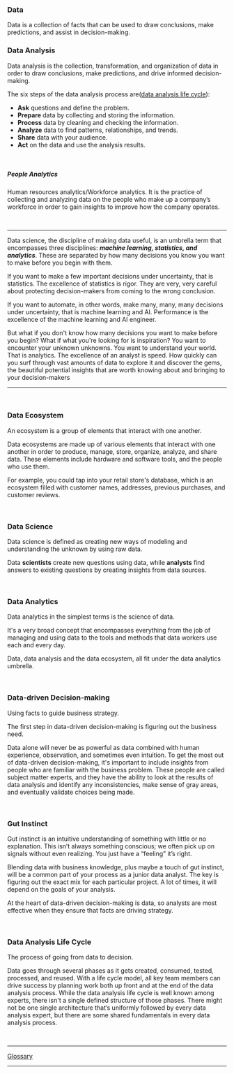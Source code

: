 ### Data
Data is a collection of facts that can be used to draw conclusions, make predictions, and assist in decision-making. 

### Data Analysis 
Data analysis is the collection, transformation, and organization of data in order to draw conclusions, make predictions, and drive informed decision-making.

The six steps of the data analysis process are([data analysis life cycle](https://github.com/ksgr5566/Google-Data-Analytics/blob/main/1-Foundations:%20Data%2C%20Data%2C%20Everywhere/Week1-Introducing%20Data%20Analytics.md#data-analysis-life-cycle)): 
- **Ask** questions and define the problem.
- **Prepare** data by collecting and storing the information.
- **Process** data by cleaning and checking the information.
- **Analyze** data to find patterns, relationships, and trends.
- **Share** data with your audience.
- **Act** on the data and use the analysis results.

<br />

##### People Analytics
Human resources analytics/Workforce analytics. It is the practice of collecting and analyzing data on the people who make up a company’s workforce in order to gain insights to improve how the company operates.

<br />

---

Data science, the discipline of making data useful, is an umbrella term that encompasses three disciplines: ***machine learning, statistics, and analytics***.
These are separated by how many decisions you know you want to make before you begin with them.

If you want to make a few important decisions under uncertainty, that is statistics.
The excellence of statistics is rigor. They are very, very careful about protecting decision-makers from coming to the wrong conclusion.

If you want to automate, in other words, make many, many, many decisions under uncertainty, that is machine learning and AI.
Performance is the excellence of the machine learning and AI engineer. 

But what if you don't know how many decisions you want to make before you begin? What if what you're looking for is inspiration? You want to encounter your unknown unknowns. You want to understand your world. That is analytics.
The excellence of an analyst is speed. How quickly can you surf through vast amounts of data to explore it and discover the gems, the beautiful potential insights that are worth knowing about and bringing to your decision-makers

---

<br />

### Data Ecosystem
An ecosystem is a group of elements that interact with one another.

Data ecosystems are made up of various elements that interact with one another in order to produce, manage, store, organize, analyze, and share data. These elements include hardware and software tools, and the people who use them.

For example, you could tap into your retail store's database, which is an ecosystem filled with customer names, addresses, previous purchases, and customer reviews.

<br />

### Data Science
Data science is defined as creating new ways of modeling and understanding the unknown by using raw data.

Data **scientists** create new questions using data, while **analysts** find answers to existing questions by creating insights from data sources.

<br />

### Data Analytics
Data analytics in the simplest terms is the science of data.

It's a very broad concept that encompasses everything from the job of managing and using data to the tools and methods that data workers use each and every day.

Data, data analysis and the data ecosystem, all fit under the data analytics umbrella.

<br />

### Data-driven Decision-making
Using facts to guide business strategy.

The first step in data-driven decision-making is figuring out the business need.

Data alone will never be as powerful as data combined with human experience, observation, and sometimes even intuition. To get the most out of data-driven decision-making, it's important to include insights from people who are familiar with the business problem. These people are called subject matter experts, and they have the ability to look at the results of data analysis and identify any inconsistencies, make sense of gray areas, and eventually validate choices being made.


<br />

### Gut Instinct
Gut instinct is an intuitive understanding of something with little or no explanation. This isn’t always something conscious; we often pick up on signals without even realizing. You just have a “feeling” it’s right.

Blending data with business knowledge, plus maybe a touch of gut instinct, will be a common part of your process as a junior data analyst. The key is figuring out the exact mix for each particular project. A lot of times, it will depend on the goals of your analysis.

At the heart of data-driven decision-making is data, so analysts are most effective when they ensure that facts are driving strategy.

<br />

### Data Analysis Life Cycle
The process of going from data to decision.

Data goes through several phases as it gets created, consumed, tested, processed, and reused. With a life cycle model, all key team members can drive success by planning work both up front and at the end of the data analysis process. While the data analysis life cycle is well known among experts, there isn't a single defined structure of those phases. There might not be one single architecture that’s uniformly followed by every data analysis expert, but there are some shared fundamentals in every data analysis process.

<br />

---

[Glossary](https://docs.google.com/document/d/1yd3IZr2VupqaTPyjrlauxDLj4MsDHl9r9J3wmNf11mE/template/preview)

---
